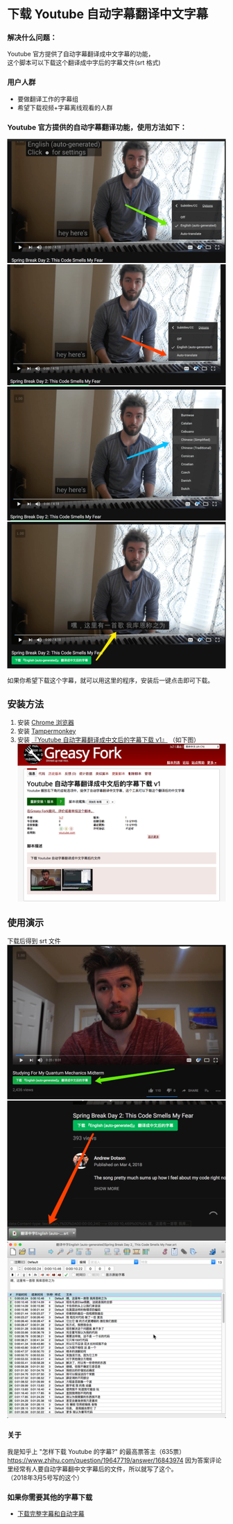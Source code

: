 # 下载 Youtube 自动字幕翻译中文字幕

### 解决什么问题：        
Youtube 官方提供了自动字幕翻译成中文字幕的功能，   
这个脚本可以下载这个翻译成中字后的字幕文件(srt 格式)   

### 用户人群
* 要做翻译工作的字幕组
* 希望下载视频+字幕离线观看的人群

### Youtube 官方提供的自动字幕翻译功能，使用方法如下：
![1](img/1122.png)
![1](img/2233.png)
![1](img/3344.png)
![1](img/4455.png)   

如果你希望下载这个字幕，就可以用这里的程序，安装后一键点击即可下载。

## 安装方法
1. 安装 [Chrome 浏览器](https://www.google.com/chrome/)
2. 安装 [Tampermonkey](https://chrome.google.com/webstore/detail/tampermonkey/dhdgffkkebhmkfjojejmpbldmpobfkfo?hl=en)
3. 安装 [『Youtube 自动字幕翻译成中文后的字幕下载 v1』](https://greasyfork.org/zh-CN/scripts/39188-youtube-%E8%87%AA%E5%8A%A8%E5%AD%97%E5%B9%95%E7%BF%BB%E8%AF%91%E6%88%90%E4%B8%AD%E6%96%87%E5%90%8E%E7%9A%84%E5%AD%97%E5%B9%95%E4%B8%8B%E8%BD%BD-v1) （如下图）
![1](img/temp.png)


## 使用演示   
下载后得到 srt 文件       
![1](img/2.jpg)
![1](img/6677.png)
![1](img/7788.png)

### 关于
我是知乎上 "怎样下载 Youtube 的字幕?" 的最高票答主（635票）     
https://www.zhihu.com/question/19647719/answer/16843974
因为答案评论里经常有人要自动字幕翻中文字幕后的文件，所以就写了这个。    
（2018年3月5号写的这个）        

### 如果你需要其他的字幕下载
* [下载完整字幕和自动字幕](https://greasyfork.org/zh-CN/scripts/5368-youtube-subtitle-downloader-v20)

